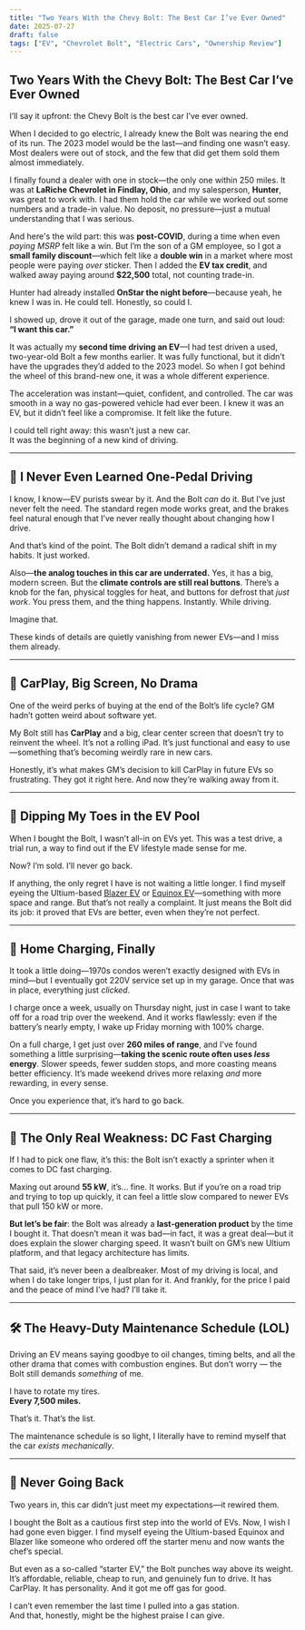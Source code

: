 ```yaml
---
title: "Two Years With the Chevy Bolt: The Best Car I’ve Ever Owned"
date: 2025-07-27
draft: false
tags: ["EV", "Chevrolet Bolt", "Electric Cars", "Ownership Review"]
---
```


## Two Years With the Chevy Bolt: The Best Car I’ve Ever Owned

I’ll say it upfront: the Chevy Bolt is the best car I’ve ever owned.

When I decided to go electric, I already knew the Bolt was nearing the end of its run. The 2023 model would be the last—and finding one wasn’t easy. Most dealers were out of stock, and the few that did get them sold them almost immediately.

I finally found a dealer with one in stock—the only one within 250 miles. It was at **LaRiche Chevrolet in Findlay, Ohio**, and my salesperson, **Hunter**, was great to work with. I had them hold the car while we worked out some numbers and a trade-in value. No deposit, no pressure—just a mutual understanding that I was serious.

And here's the wild part: this was **post-COVID**, during a time when even *paying MSRP* felt like a win. But I’m the son of a GM employee, so I got a **small family discount**—which felt like a **double win** in a market where most people were paying *over* sticker. Then I added the **EV tax credit**, and walked away paying around **$22,500** total, not counting trade-in.

Hunter had already installed **OnStar the night before**—because yeah, he knew I was in. He could tell. Honestly, so could I.

I showed up, drove it out of the garage, made one turn, and said out loud:  
**“I want this car.”**

It was actually my **second time driving an EV**—I had test driven a used, two-year-old Bolt a few months earlier. It was fully functional, but it didn’t have the upgrades they’d added to the 2023 model. So when I got behind the wheel of this brand-new one, it was a whole different experience.

The acceleration was instant—quiet, confident, and controlled. The car was smooth in a way no gas-powered vehicle had ever been. I knew it was an EV, but it didn’t feel like a compromise. It felt like the future.

I could tell right away: this wasn’t just a new car.  
It was the beginning of a new kind of driving.

---

## 🧠 I Never Even Learned One-Pedal Driving

I know, I know—EV purists swear by it. And the Bolt *can* do it. But I’ve just never felt the need. The standard regen mode works great, and the brakes feel natural enough that I’ve never really thought about changing how I drive.

And that’s kind of the point. The Bolt didn’t demand a radical shift in my habits. It just worked.

Also—**the analog touches in this car are underrated.** Yes, it has a big, modern screen. But the **climate controls are still real buttons**. There’s a knob for the fan, physical toggles for heat, and buttons for defrost that *just work*. You press them, and the thing happens. Instantly. While driving.

Imagine that.

These kinds of details are quietly vanishing from newer EVs—and I miss them already.

---

## 📱 CarPlay, Big Screen, No Drama

One of the weird perks of buying at the end of the Bolt’s life cycle? GM hadn’t gotten weird about software yet.

My Bolt still has **CarPlay** and a big, clear center screen that doesn’t try to reinvent the wheel. It’s not a rolling iPad. It’s just functional and easy to use—something that’s becoming weirdly rare in new cars.

Honestly, it’s what makes GM’s decision to kill CarPlay in future EVs so frustrating. They got it right here. And now they’re walking away from it.

---

## 🧪 Dipping My Toes in the EV Pool

When I bought the Bolt, I wasn’t all-in on EVs yet. This was a test drive, a trial run, a way to find out if the EV lifestyle made sense for me.

Now? I’m sold. I’ll never go back.

If anything, the only regret I have is not waiting a little longer. I find myself eyeing the Ultium-based [Blazer EV](https://www.chevrolet.com/electric/blazer-ev) or [Equinox EV](https://www.chevrolet.com/electric/equinox-ev)—something with more space and range. But that’s not really a complaint. It just means the Bolt did its job: it proved that EVs are better, even when they’re not perfect.

---

## 🔌 Home Charging, Finally

It took a little doing—1970s condos weren’t exactly designed with EVs in mind—but I eventually got 220V service set up in my garage. Once that was in place, everything just *clicked*.

I charge once a week, usually on Thursday night, just in case I want to take off for a road trip over the weekend. And it works flawlessly: even if the battery’s nearly empty, I wake up Friday morning with 100% charge.

On a full charge, I get just over **260 miles of range**, and I’ve found something a little surprising—**taking the scenic route often uses *less* energy**. Slower speeds, fewer sudden stops, and more coasting means better efficiency. It’s made weekend drives more relaxing *and* more rewarding, in every sense.

Once you experience that, it’s hard to go back.

---

## 🐢 The Only Real Weakness: DC Fast Charging

If I had to pick one flaw, it’s this: the Bolt isn’t exactly a sprinter when it comes to DC fast charging.

Maxing out around **55 kW**, it’s... fine. It works. But if you’re on a road trip and trying to top up quickly, it can feel a little slow compared to newer EVs that pull 150 kW or more.

**But let’s be fair**: the Bolt was already a **last-generation product** by the time I bought it. That doesn’t mean it was bad—in fact, it was a great deal—but it does explain the slower charging speed. It wasn’t built on GM’s new Ultium platform, and that legacy architecture has limits.

That said, it’s never been a dealbreaker. Most of my driving is local, and when I do take longer trips, I just plan for it. And frankly, for the price I paid and the peace of mind I’ve had? I’ll take it.

---

## 🛠 The Heavy-Duty Maintenance Schedule (LOL)

Driving an EV means saying goodbye to oil changes, timing belts, and all the other drama that comes with combustion engines. But don’t worry — the Bolt still demands *something* of me.

I have to rotate my tires.  
**Every 7,500 miles.**

That’s it. That’s the list.

The maintenance schedule is so light, I literally have to remind myself that the car *exists mechanically*.

---

## 🚫 Never Going Back

Two years in, this car didn’t just meet my expectations—it rewired them.

I bought the Bolt as a cautious first step into the world of EVs. Now, I wish I had gone even bigger. I find myself eyeing the Ultium-based Equinox and Blazer like someone who ordered off the starter menu and now wants the chef’s special.

But even as a so-called “starter EV,” the Bolt punches way above its weight. It’s affordable, reliable, cheap to run, and genuinely fun to drive. It has CarPlay. It has personality. And it got me off gas for good.

I can’t even remember the last time I pulled into a gas station.  
And that, honestly, might be the highest praise I can give.
